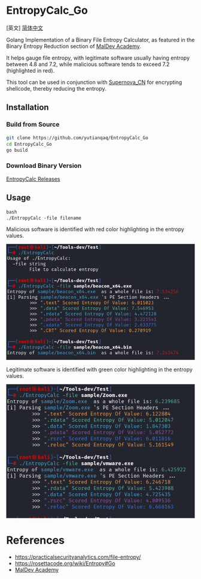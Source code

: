 # EntropyCalc_Go

[英文] [简体中文](https://github.com/yutianqaq/EntropyCalc_Go)

Golang Implementation of a Binary File Entropy Calculator, as featured in the Binary Entropy Reduction section of [MalDev Academy](https://maldevacademy.com/).

It helps gauge file entropy, with legitimate software usually having entropy between 4.8 and 7.2, while malicious software tends to exceed 7.2 (highlighted in red).

This tool can be used in conjunction with [Supernova_CN](https://github.com/yutianqaq/Supernova_CN) for encrypting shellcode, thereby reducing the entropy.

## Installation

### Build from Source

```bash
git clone https://github.com/yutianqaq/EntropyCalc_Go
cd EntropyCalc_Go
go build
```


### Download Binary Version

[EntropyCalc Releases](https://github.com/yutianqaq/EntropyCalc/releases)

## Usage

```
bash
./EntropyCalc -file filename
```

Malicious software is identified with red color highlighting in the entropy values.

![Malicious Software](Pictures/image.png)

Legitimate software is identified with green color highlighting in the entropy values.

![Legitimate Software](Pictures/image-1.png)

# References
- https://practicalsecurityanalytics.com/file-entropy/ 
- https://rosettacode.org/wiki/Entropy#Go 
- [MalDev Academy](https://maldevacademy.com/)

